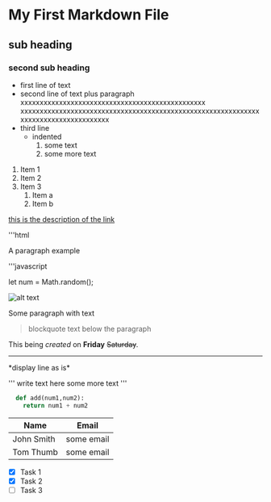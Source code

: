 # My First Markdown File

## sub heading

### second sub heading

- first line of text
- second line of text plus paragraph xxxxxxxxxxxxxxxxxxxxxxxxxxxxxxxxxxxxxxxxxxxxxxxx
xxxxxxxxxxxxxxxxxxxxxxxxxxxxxxxxxxxxxxxxxxxxxxxxxxxxxxxxxxxxxxxxxxxxxxxxxxxxxxxxxxxxx
- third line
  - indented
    1. some text
    2. some more text

1. Item 1
1. Item 2
1. Item 3
    1. Item a
    2. Item b

[this is the description of the link](http://www.github.com)

'''html

<p>A paragraph example</p>

'''javascript

let num = Math.random();

![alt text](http://picsum.photos/200/200)

Some paragraph with text
>blockquote text below the paragraph

This being *created* on **Friday** ~~Saturday~~.

---

\*display line as is\*

<!-- GitHub Markdown -->

'''
write text here
some more text
'''

```python
  def add(num1,num2):
    return num1 + num2
```

<!-- Tables -->
|Name   |Email      |
|---------------|-------------|
| John Smith| some email|
| Tom Thumb| some email  |

<!-- Task Lists -->
- [x] Task 1
- [x] Task 2
- [ ] Task 3
